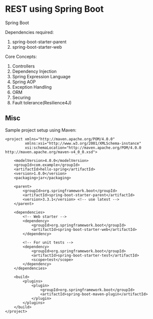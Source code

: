 # REST using Spring Boot

Spring Boot 

Dependencies required:

1. spring-boot-starter-parent
2. spring-boot-starter-web

Core Concepts:

1. Controllers
2. Dependency Injection
3. Spring Expression Language
4. Spring AOP
5. Exception Handling
6. ORM
7. Securing
8. Fault tolerance(Resilience4J)

## Misc

Sample project setup using Maven:
```
<project xmlns="http://maven.apache.org/POM/4.0.0"
         xmlns:xsi="http://www.w3.org/2001/XMLSchema-instance"
         xsi:schemaLocation="http://maven.apache.org/POM/4.0.0 http://maven.apache.org/maven-v4_0_0.xsd">

    <modelVersion>4.0.0</modelVersion>
    <groupId>com.example</groupId>
    <artifactId>hello-spring</artifactId>
    <version>1.0.0</version>
    <packaging>jar</packaging>

    <parent>
        <groupId>org.springframework.boot</groupId>
        <artifactId>spring-boot-starter-parent</artifactId>
        <version>3.3.1</version> <!-- use latest -->
    </parent>

    <dependencies>
        <!-- Web starter -->
        <dependency>
            <groupId>org.springframework.boot</groupId>
            <artifactId>spring-boot-starter-web</artifactId>
        </dependency>

        <!-- For unit tests -->
        <dependency>
            <groupId>org.springframework.boot</groupId>
            <artifactId>spring-boot-starter-test</artifactId>
            <scope>test</scope>
        </dependency>
    </dependencies>

    <build>
        <plugins>
            <plugin>
                <groupId>org.springframework.boot</groupId>
                <artifactId>spring-boot-maven-plugin</artifactId>
            </plugin>
        </plugins>
    </build>
</project>
```
